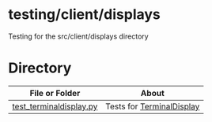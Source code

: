 # testing/client/displays

Testing for the src/client/displays directory

# Directory
|   File or Folder | About |
|   ---            | ---   |
| [test_terminaldisplay.py](./test_terminaldisplay.py) | Tests for [TerminalDisplay](../../src/client/displays/terminaldisplay.py) |
